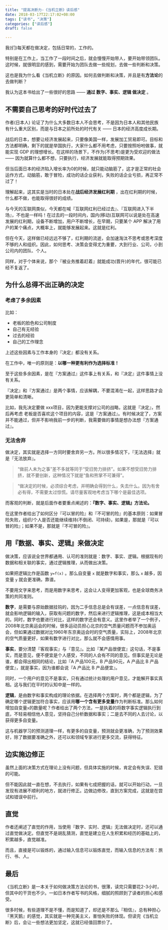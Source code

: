 ```yaml
---
title: "提高决断力-《当机立断》读后感"
date: 2018-03-17T22:17:02+08:00
tags: ["读书", "决策"]
categories: ["读后感"]
draft: false

---
```


我(们)每天都在做决定，包括日常的，工作的。

特别是在工作上，当工作了一段时间之后，就会慢慢开始带人，要开始带领团队。这时候，就很明显的感到，需要开始为团队去做一些规划，去做一些判断和决策。

这也是我为什么看《当机立断》的原因。如何去做判断和决策，并且是有**方法论**的去做判断？

我认为这本书给出了一些很好的思路 —— **通过 数字、事实、逻辑 做决定** 。

## 不需要自己思考的好时代过去了
作者(日本人) 论证了为什么大多数日本人不会思考，不是因为日本人和其他民族有什么重大区别，而是与日本之前所处的时代有关 —— 日本的经济高度成长期。

战后的日本，想要让经济发展起来，只要像美国一样，发展加工贸易即可。目标和方法都明确，剩下的就是举国执行，大家什么都不用考虑，只要按照吩咐做事，就能实现 GDP 的理想增长。在这样的场景下，不作为(不思考)是更为受欢迎的做法 —— 因为就算什么都不想，只要执行，经济发展就能取得预期效果。

但当后面日本的经济陷入增长率为0的时候，就只能动脑筋了，这才是正常的社会运作方式，动脑筋，敢于冒险，成功的话企业获利，失败的话企业亏损，再正常不过了！

理解起来，这其实是当时的日本处在**战后经济发展红利期** ，出在红利期的时候，什么都不做，也能取得很好的成绩。

与今天的互联网类似，今天都在喊『互联网红利已经过去』、『互联网进入下半场』，不也是一样吗！在过去的一段时间内，国内(移动)互联网可以说是处在高速发展的红利期，设备不断增加，用户不断增长，在早期，只要某个 APP 解决了用户的某个痛点，大概率上，就能够发展起来。这就是红利。

但在今天，这样做已经远远不够了，红利期的流逝，会加速淘汰不思考或思考深度不够的人和组织。因此，如何思考、决策会变得尤为重要，大到行业、公司，小到公司内的团队、个人。

同样，对于个体来说，那个『被业务推着赶着』就能成功(晋升)的年代，很可能已经不复返了。

## 为什么总得不出正确的决定
### 考虑了多余因素
比如：
* 老板的脸色和公司制度
* 自己有无经验
* 过去的经验
* 自己的工作理念

上述这些因素与工作本身的『决定』都没有关系。

在工作中，唯一的原则是：**以哪一种更有利作为选择标准！**

至于这些多余因素，是在『方案通过』这件事上有关系，和『决定』这件事情上没有关系。

『决定』和『方案通过』是两个事情，应该解耦，不要混淆在一起，这样思路才会更简单和清晰。

比如，我先决定要做 xxx项目，因为更能支撑对公司的战略，这就是『决定』，然后再考虑 老板是否喜欢这个项目的内容，这是『方案通过』。有时候决定了，方案并不能通过，但并不影响我前一步的判断，我需要做的事情是想办法想『方案通过』。

### 无法舍弃
做决定，其实就是选择一方同时要舍弃另一方。所以很多情况下，『无法选择』就是『无法放弃』。

> “做前人未为之事”差不多就等同于“受旧势力排挤”。如果不想受旧势力排挤，就不要创新，这种情况下就是“鱼和熊掌不可兼得”。    

> “做决定的时候，必须综合考虑，并明确会得到什么，失去什么。因为有舍必有得，不需要太过惊慌。请尽量客观地考虑当下哪个是最佳选项。    

而客观的判断，就是后面作者要重点阐述的：**『数字、事实、逻辑』方法论。**

在这里作者给出了如何区分『可以冒的险』和『不可冒的险』的基本原则：如果冒险失败，组织/个人是否还能继续维持(不倒闭、可持续)，如果是，那就是『可以冒的险』；如果不是，那就是『不可冒的险』。

## 用『数据、事实、逻辑』来做决定

做决策，应该说全世界都通用、认可的准则就是：数字、事实、逻辑。根据现有的数据和相关联的事实，通过逻辑推理，从而做出决策。

如果把逻辑比作是函数 `y=f(x)` 。那么自变量 `x` 就是数字和事实，那么 `x` 越多，因变量 `y` 就会更准确，靠谱。
 
不要用文字来思考，而是用数字来思考，这会让人变得更加客观，也是全球商务决策的共同准则。

**数字**，是需要与原始数据挂钩的，因为二手信息总是会有误差，一点信息有误差，就会影响逻辑的输入，获取有问题的数字，然后来进行逻辑推理，这是成本相当大的。同时，数字也要进行对比，这样的数字还会有意义。这里作者举了一个例子，2008年北京奥运会的时候，很多运动员担心北京的空气质量问题而不参加奥运会，但如果通过数据对比1960年东京奥运会时的空气质量，实际上，2008年北京的空气质量更好，如果有数字进行对比，那么就不会感情用事。

**事实**，要分清楚『客观事实』与『意见』。比如『某产品很便宜』这句话，不是事实，而是意见，便不便宜是个人感受，不同的人会有不同的意见。但事实是无论是谁，都会得出相同的结论，比如『A 产品100元，B 产品90元，A 产品比 B 产品便宜』，就是事实，因为谁都会说『A 产品比 B 产品便宜』。

同时，一个用户的意见不是事实，只有通过统计处理的用户意见，才能解开事实真相。这与我们在平时的认知中是一样的。

**逻辑**，是由数字和事实构成的理论依据。在选择两个方案时，两个都是逻辑，为了确定哪个逻辑更加符合事实，应该用**哪一个含有更多变量**作为判断标准。那么如何增加自变量`x`的数量呢？作者给出了两个方法，一是执着的将数字事实逻辑执行到底，不轻易相信他人意见，坚持自己分析数据和事实；二是去不同的人去讨论，以获得更多自变量。

这与机器学习的预测道理一样，有更多的自变量，预测就会更准确，为了预测效果好，除了数据要准确之外，还可以和领域专家进行更多交流，获得特征。

## 边实施边修正
虽然上面的决策方式在理论上没有问题，但具体实施的时候，肯定会有失误、犯错的可能。

但不能因此就一直在想，不去执行，如果有七成把握的话，就可以开始行动，一旦发现有进展不顺利的地方，就进行修正。边做边修改，直到方案完成，这就是在尝试和错误中前行。

## 直觉
作者还阐述了直觉的作用，当使用『数字、实时、逻辑』无法做决定时，还可以通过直觉做决定。但直觉不是胡乱猜测，直觉是建立在人生积累和经历的基础上的，积累越多，直觉越准。

而且，直接是可以锻炼的，通过输入信息可以锻炼直觉，而输入信息的方法有：旅行、书、人。

## 最后
《当机立断》是一本关于如何做决策方法论的书，很薄，读完只需要花2-3小时，但其中的干货也不少。一如日本作者写书的风格，细腻的照顾到了读者的担心和感受。

很多时候，有些道理不是不懂，而是知道了，却还是不那么『相信』，总有种担心『黑天鹅』的感觉，其实就是一种完美主义，害怕失败的体现。但读完《当机立断》后，会让一些想法更加坚定，这就已经值回票价了。


